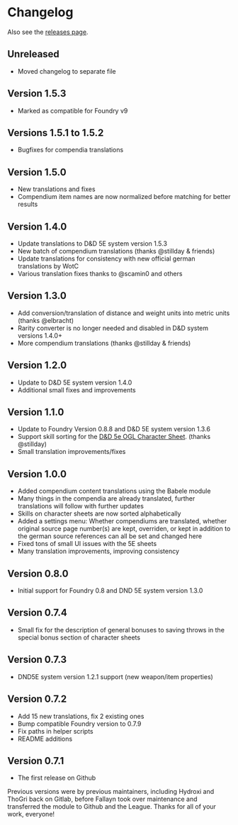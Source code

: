 # Changelog

Also see the [releases page](https://github.com/League-of-Foundry-Developers/foundryvtt-dnd5e-lang-de/releases).

## Unreleased

- Moved changelog to separate file

## Version 1.5.3

- Marked as compatible for Foundry v9

## Versions 1.5.1 to 1.5.2

- Bugfixes for compendia translations

## Version 1.5.0

- New translations and fixes
- Compendium item names are now normalized before matching for better results

## Version 1.4.0

- Update translations to D&D 5E system version 1.5.3
- New batch of compendium translations (thanks @stillday & friends)
- Update translations for consistency with new official german translations by WotC
- Various translation fixes thanks to @scamin0 and others

## Version 1.3.0

- Add conversion/translation of distance and weight units into metric units (thanks @elbracht)
- Rarity converter is no longer needed and disabled in D&D system versions 1.4.0+
- More compendium translations (thanks @stillday & friends)

## Version 1.2.0

- Update to D&D 5E system version 1.4.0
- Additional small fixes and improvements

## Version 1.1.0

- Update to Foundry Version 0.8.8 and D&D 5E system version 1.3.6
- Support skill sorting for the [D&D 5e OGL Character Sheet](https://foundryvtt.com/packages/5e-ogl-character-sheet). (thanks @stillday)
- Small translation improvements/fixes

## Version 1.0.0

- Added compendium content translations using the Babele module
- Many things in the compendia are already translated, further translations will follow with further updates
- Skills on character sheets are now sorted alphabetically
- Added a settings menu: Whether compendiums are translated, whether original source page number(s) are kept, overriden, or kept in addition to the german source references can all be set and changed here
- Fixed tons of small UI issues with the 5E sheets
- Many translation improvements, improving consistency

## Version 0.8.0

- Initial support for Foundry 0.8 and DND 5E system version 1.3.0

## Version 0.7.4

- Small fix for the description of general bonuses to saving throws in the special bonus section of character sheets

## Version 0.7.3

- DND5E system version 1.2.1 support (new weapon/item properties)

## Version 0.7.2

- Add 15 new translations, fix 2 existing ones
- Bump compatible Foundry version to 0.7.9
- Fix paths in helper scripts
- README additions

## Version 0.7.1

- The first release on Github

Previous versions were by previous maintainers, including Hydroxi and ThoGri
back on Gitlab, before Fallayn took over maintenance and transferred the module
to Github and the League. Thanks for all of your work, everyone!

